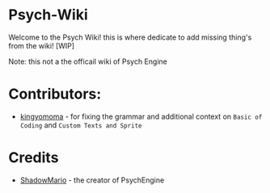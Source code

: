 # Psych-Wiki

Welcome to the Psych Wiki! this is where dedicate to add missing thing's from the wiki! [WIP]

Note: this not a the officail wiki of Psych Engine

# Contributors:
- [kingyomoma](https://github.com/kingyomoma) - for fixing the grammar and additional context on `Basic of Coding` and `Custom Texts and Sprite`

# Credits
- [ShadowMario](https://github.com/ShadowMario) - the creator of PsychEngine
